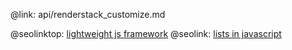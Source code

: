 @link: api/renderstack_customize.md

@seolinktop: [lightweight js framework](https://webix.com)
@seolink: [lists in javascript](https://webix.com/widget/list/)